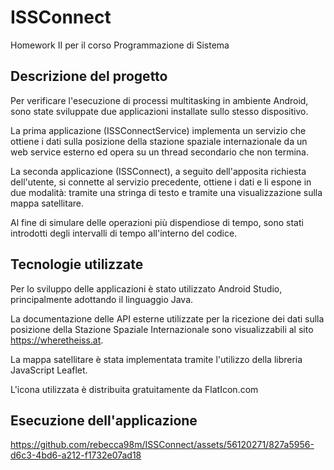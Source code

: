 # ISSConnect
Homework II per il corso Programmazione di Sistema

## Descrizione del progetto
Per verificare l'esecuzione di processi multitasking in ambiente Android, sono state sviluppate due applicazioni installate sullo stesso dispositivo. 

La prima applicazione (ISSConnectService) implementa un servizio che ottiene i dati sulla posizione della stazione spaziale internazionale da un web service esterno ed opera su un thread secondario che non termina. 

La seconda applicazione (ISSConnect), a seguito dell'apposita richiesta dell'utente, si connette al servizio precedente, ottiene i dati e li espone in due modalità: tramite una stringa di testo e tramite una visualizzazione sulla mappa satellitare. 

Al fine di simulare delle operazioni più dispendiose di tempo, sono stati introdotti degli intervalli di tempo all'interno del codice.

## Tecnologie utilizzate
Per lo sviluppo delle applicazioni è stato utilizzato Android Studio, principalmente adottando il linguaggio Java.

La documentazione delle API esterne utilizzate per la ricezione dei dati sulla posizione della Stazione Spaziale Internazionale sono visualizzabili al sito https://wheretheiss.at.

La mappa satellitare è stata implementata tramite l'utilizzo della libreria JavaScript Leaflet. 

L'icona utilizzata è distribuita gratuitamente da FlatIcon.com


## Esecuzione dell'applicazione

https://github.com/rebecca98m/ISSConnect/assets/56120271/827a5956-d6c3-4bd6-a212-f1732e07ad18

